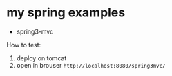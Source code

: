 # my spring examples

 * spring3-mvc
   
  How to test:
   1. deploy on tomcat 
   2. open in brouser `http://localhost:8080/spring3mvc/`
